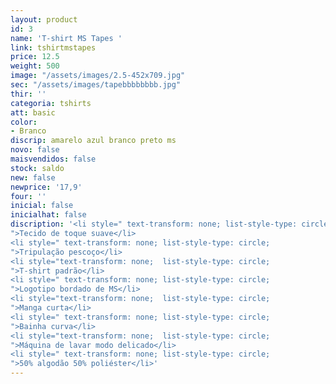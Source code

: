 ```yaml
---
layout: product
id: 3
name: 'T-shirt MS Tapes '
link: tshirtmstapes
price: 12.5
weight: 500
image: "/assets/images/2.5-452x709.jpg"
sec: "/assets/images/tapebbbbbbbb.jpg"
thir: ''
categoria: tshirts
att: basic
color:
- Branco
discrip: amarelo azul branco preto ms
novo: false
maisvendidos: false
stock: saldo
new: false
newprice: '17,9'
four: ''
inicial: false
inicialhat: false
discription: '<li style=" text-transform: none; list-style-type: circle;
">Tecido de toque suave</li>
<li style=" text-transform: none; list-style-type: circle;
">Tripulação pescoço</li>
<li style="text-transform: none;  list-style-type: circle;
">T-shirt padrão</li>
<li style=" text-transform: none; list-style-type: circle;
">Logotipo bordado de MS</li>
<li style="text-transform: none;  list-style-type: circle;
">Manga curta</li>
<li style=" text-transform: none; list-style-type: circle;
">Bainha curva</li>
<li style="text-transform: none;  list-style-type: circle;
">Máquina de lavar modo delicado</li>
<li style=" text-transform: none; list-style-type: circle;
">50% algodão 50% poliéster</li>'
---
```

